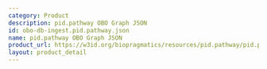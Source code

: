 ```yaml
---
category: Product
description: pid.pathway OBO Graph JSON
id: obo-db-ingest.pid.pathway.json
name: pid.pathway OBO Graph JSON
product_url: https://w3id.org/biopragmatics/resources/pid.pathway/pid.pathway.json
layout: product_detail
---
```

